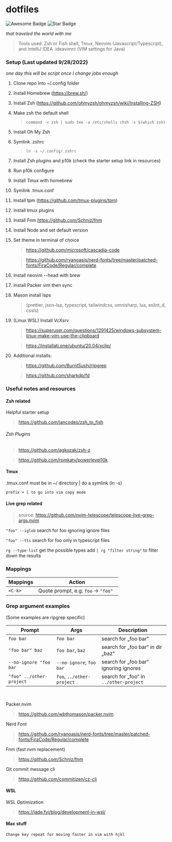 # dotfiles

<p>
<img src="https://cdn.rawgit.com/sindresorhus/awesome/d7305f38d29fed78fa85652e3a63e154dd8e8829/media/badge.svg" alt="Awesome Badge"/> <img src="https://img.shields.io/static/v1?label=%F0%9F%8C%9F&message=If%20Useful&style=style=flat&color=BC4E99" alt="Star Badge"/>
</p>
<p>
<em>
that traveled the world with me
</em>
</p>

> Tools used: Zsh or Fish shell, Tmux, Neovim (Javascript/Typescript), and IntelliJ IDEA .ideavimrc (VIM settings for Java)

### Setup (Last updated 9/28/2022)

<em>one day this will be script once I change jobs enough</em>

1. Clone repo into ~/.config folder
2. Install Homebrew (https://brew.sh/)
3. Install Zsh (https://github.com/ohmyzsh/ohmyzsh/wiki/Installing-ZSH)
4. Make zsh the default shell
   > `command -v zsh | sudo tee -a /etc/shells chsh -s $(which zsh)`
5. Install Oh My Zsh
6. Symlink .zshrc
   > `ln -s ~/.config/.zshrc`
7. Install Zsh plugins and p10k (check the starter setup link in resources)
8. Run p10k configure
9. Install Tmux with homebrew
10. Symlink .tmux.conf
11. Install tpm (https://github.com/tmux-plugins/tpm)
12. Install tmux plugins
13. Install Fnm https://github.com/Schniz/fnm
14. Install Node and set default version
15. Set theme in terminal of choice

    > https://github.com/microsoft/cascadia-code

    > https://github.com/ryanoasis/nerd-fonts/tree/master/patched-fonts/FiraCode/Regular/complete

16. Install neovim --head with brew
17. Install Packer vim then sync
18. Mason install lsps
    > (prettier, json-lsp, typescript, tailwindcss, omnisharp, lua, eslint_d, cssls)
19. (Linux WSL) Install VcXsrv

    > https://superuser.com/questions/1291425/windows-subsystem-linux-make-vim-use-the-clipboard

    > https://installati.one/ubuntu/20.04/xclip/

20. Additional installs:

    > https://github.com/BurntSushi/ripgrep

    > https://github.com/sharkdp/fd

### Useful notes and resources

#### Zsh related

Helpful starter setup

> https://github.com/jancodes/zsh_to_fish

###### Zsh Plugins

> https://github.com/agkozak/zsh-z

> https://github.com/romkatv/powerlevel10k

#### Tmux

.tmux.conf must be in ~/ directory | do a symlink (ln -s)

`prefix + [ to go into vim copy mode`

#### Live grep related

> source: https://github.com/nvim-telescope/telescope-live-grep-args.nvim

`"foo" --iglob` search for foo ignoring ignore files

`"foo" --tts` search for foo only in typescript files

`rg --type-list` get the possible types add `| rg "filter string"` to filter down the results

### Mappings

| Mappings | Action                              |
| -------- | ----------------------------------- |
| `<C-k>`  | Quote prompt, e.g. `foo` → `"foo" ` |

### Grep argument examples

(Some examples are ripgrep specific)

| Prompt                   | Args                      | Description                            |
| ------------------------ | ------------------------- | -------------------------------------- |
| `foo bar`                | `foo bar`                 | search for „foo bar“                   |
| `"foo bar" baz`          | `foo bar`, `baz`          | search for „foo bar“ in dir „baz“      |
| `--no-ignore "foo bar`   | `--no-ignore`, `foo bar`  | search for „foo bar“ ignoring ignores  |
| `"foo" ../other-project` | `foo`, `../other-project` | search for „foo“ in `../other-project` |

<br>

Packer.nvim

> https://github.com/wbthomason/packer.nvim

Nerd Font

> https://github.com/ryanoasis/nerd-fonts/tree/master/patched-fonts/FiraCode/Regular/complete

Fnm (fast nvm replacement)

> https://github.com/Schniz/fnm

Git commit message cli

> https://github.com/commitizen/cz-cli

#### WSL

WSL Optimization

> https://jade.fyi/blog/development-in-wsl/

#### Mac stuff

`Change key repeat for moving faster in vim with hjkl`
